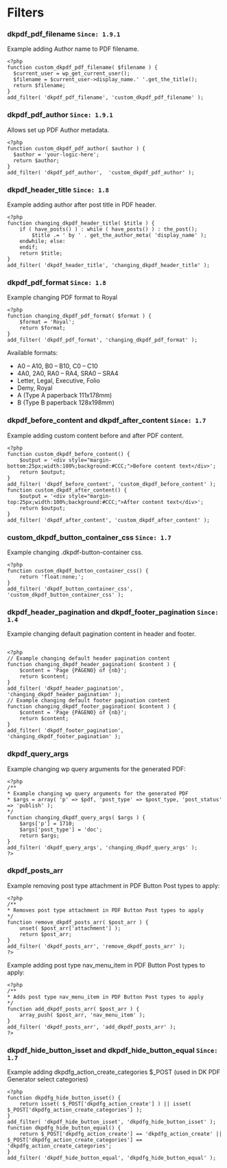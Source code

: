 # Filters

### dkpdf_pdf_filename `Since: 1.9.1`

Example adding Author name to PDF filename.

```
<?php
function custom_dkpdf_pdf_filename( $filename ) {
  $current_user = wp_get_current_user();
  $filename = $current_user->display_name.' '.get_the_title();
  return $filename;
}
add_filter( 'dkpdf_pdf_filename', 'custom_dkpdf_pdf_filename' );
```

### dkpdf_pdf_author `Since: 1.9.1`

Allows set up PDF Author metadata.

```
<?php
function custom_dkpdf_pdf_author( $author ) {
  $author = 'your-logic-here';
  return $author;
}
add_filter( 'dkpdf_pdf_author',  'custom_dkpdf_pdf_author' );
```

### dkpdf_header_title `Since: 1.8`

Example adding author after post title in PDF header.

```
<?php
function changing_dkpdf_header_title( $title ) {
	if ( have_posts() ) : while ( have_posts() ) : the_post();
		$title .= ' by ' . get_the_author_meta( 'display_name' );
	endwhile; else:
	endif;
	return $title;
}
add_filter( 'dkpdf_header_title', 'changing_dkpdf_header_title' );
```

### dkpdf_pdf_format `Since: 1.8`

Example changing PDF format to Royal

```
<?php
function changing_dkpdf_pdf_format( $format ) {
	$format = 'Royal';
	return $format;
}
add_filter( 'dkpdf_pdf_format', 'changing_dkpdf_pdf_format' );
```

Available formats:
* A0 – A10, B0 – B10, C0 – C10
* 4A0, 2A0, RA0 – RA4, SRA0 – SRA4
* Letter, Legal, Executive, Folio
* Demy, Royal
* A (Type A paperback 111x178mm)
* B (Type B paperback 128x198mm)

### dkpdf_before_content and dkpdf_after_content `Since: 1.7`

Example adding custom content before and after PDF content.

```
<?php
function custom_dkpdf_before_content() {
	$output = '<div style="margin-bottom:25px;width:100%;background:#CCC;">Before content text</div>';
	return $output;
}
add_filter( 'dkpdf_before_content', 'custom_dkpdf_before_content' );
function custom_dkpdf_after_content() {
	$output = '<div style="margin-top:25px;width:100%;background:#CCC;">After content text</div>';
	return $output;
}
add_filter( 'dkpdf_after_content', 'custom_dkpdf_after_content' );
```

### custom_dkpdf_button_container_css `Since: 1.7`

Example changing .dkpdf-button-container css.

```
<?php 
function custom_dkpdf_button_container_css() {
	return 'float:none;';
}
add_filter( 'dkpdf_button_container_css', 'custom_dkpdf_button_container_css' );
```

### dkpdf_header_pagination and dkpdf_footer_pagination `Since: 1.4`

Example changing default pagination content in header and footer.

```

<?php
// Example changing default header pagination content
function changing_dkpdf_header_pagination( $content ) {
	$content = 'Page {PAGENO} of {nb}';
	return $content;
}
add_filter( 'dkpdf_header_pagination', 'changing_dkpdf_header_pagination' );
// Example changing default footer pagination content
function changing_dkpdf_footer_pagination( $content ) {
	$content = 'Page {PAGENO} of {nb}';
	return $content;
}
add_filter( 'dkpdf_footer_pagination', 'changing_dkpdf_footer_pagination' );
```

### dkpdf_query_args

Example changing wp query arguments for the generated PDF:

```
<?php
/**
* Example changing wp query arguments for the generated PDF
* $args = array( 'p' => $pdf, 'post_type' => $post_type, 'post_status' => 'publish' ); 
*/
function changing_dkpdf_query_args( $args ) {
	$args['p'] = 1710;
	$args['post_type'] = 'doc';
	return $args;
}
add_filter( 'dkpdf_query_args', 'changing_dkpdf_query_args' );
?>
```

### dkpdf_posts_arr

Example removing post type attachment in PDF Button Post types to apply:

```
<?php 
/**
* Removes post type attachment in PDF Button Post types to apply
*/
function remove_dkpdf_posts_arr( $post_arr ) {
	unset( $post_arr['attachment'] );
	return $post_arr;
}
add_filter( 'dkpdf_posts_arr', 'remove_dkpdf_posts_arr' );
?>
```

Example adding post type nav_menu_item in PDF Button Post types to apply:

```
<?php
/**
* Adds post type nav_menu_item in PDF Button Post types to apply
*/
function add_dkpdf_posts_arr( $post_arr ) {
	array_push( $post_arr, 'nav_menu_item' );
}
add_filter( 'dkpdf_posts_arr', 'add_dkpdf_posts_arr' );
?>
```

### dkpdf_hide_button_isset and dkpdf_hide_button_equal `Since: 1.7`

Example adding dkpdfg_action_create_categories $_POST (used in DK PDF Generator select categories)

```
<?php
function dkpdfg_hide_button_isset() {
	return isset( $_POST['dkpdfg_action_create'] ) || isset( $_POST['dkpdfg_action_create_categories'] );
}
add_filter( 'dkpdf_hide_button_isset', 'dkpdfg_hide_button_isset' );
function dkpdfg_hide_button_equal() {
	return $_POST['dkpdfg_action_create'] == 'dkpdfg_action_create' || $_POST['dkpdfg_action_create_categories'] == 'dkpdfg_action_create_categories';
}
add_filter( 'dkpdf_hide_button_equal', 'dkpdfg_hide_button_equal' );
```